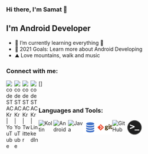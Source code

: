### Hi there, I'm Samat 👋

## I'm Android Developer

- 🌱 I’m currently learning everything 🤣
- 🥅 2021 Goals: Learn more about Android Developing
- ⛰️ Love mountains, walk and music

### Connect with me:


[<img align="left" alt="codeSTACKr | YouTube" width="22px" src="https://cdn.jsdelivr.net/npm/simple-icons@v3/icons/whatsapp.svg" />][whatsapp]
[<img align="left" alt="codeSTACKr | YouTube" width="22px" src="https://upload.wikimedia.org/wikipedia/commons/thumb/7/7e/Gmail_icon_(2020).svg" />]
[<img align="left" alt="codeSTACKr | Twitter" width="22px" src="https://cdn.jsdelivr.net/npm/simple-icons@v3/icons/telegram.svg" />][telegram]
[<img align="left" alt="codeSTACKr | LinkedIn" width="22px" src="https://cdn.jsdelivr.net/npm/simple-icons@v3/icons/linkedin.svg" />][linkedin]

<br />

### Languages and Tools:

<img align="left" alt="Koltin" width="40px" src="https://img.icons8.com/color/480/kotlin.png" />
<img align="left" alt="Android" width="40px" src="https://upload.wikimedia.org/wikipedia/commons/thumb/3/3e/Android_logo_2019.png/479px-Android_logo_2019.png" />
<img align="left" alt="Java" width="40px" src="https://w7.pngwing.com/pngs/837/18/png-transparent-logo-java-runtime-environment-programming-language-runtime-system-oracle-text-logo-desktop-wallpaper-thumbnail.png" />
<img align="left" alt="SQL" width="40px" src="https://raw.githubusercontent.com/github/explore/80688e429a7d4ef2fca1e82350fe8e3517d3494d/topics/sql/sql.png" />
<img align="left" alt="Git" width="40px" src="https://raw.githubusercontent.com/github/explore/80688e429a7d4ef2fca1e82350fe8e3517d3494d/topics/git/git.png" />
<img align="left" alt="GitHub" width="40px" src="https://cdn-icons-png.flaticon.com/512/25/25231.png" />
<img align="left" alt="Terminal" width="40px" src="https://raw.githubusercontent.com/github/explore/80688e429a7d4ef2fca1e82350fe8e3517d3494d/topics/terminal/terminal.png" />





[linkedin]: https://linkedin.com/in/codeSTACKr
[telegram]: https://t.me/Gruff_8
[whatsapp]: https://api.whatsapp.com/send?phone=+996777652485
